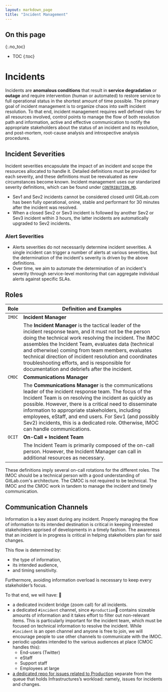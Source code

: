 ```yaml
---
layout: markdown_page
title: "Incident Management"
---
```


## On this page
{:.no_toc}

- TOC
{:toc}

# Incidents

Incidents are **anomalous conditions** that result in **service degradation** or **outage** and require intervention (human or automated) to restore service to full operational status in the shortest amount of time possible. The primary goal of incident management is to organize chaos into swift incident resolution. To that end, incident management requires well defined roles for all resources involved, control points to manage the flow of both resolution path and information, active and effective communication to notify the appropriate stakeholders about the status of an incident and its resolution, and post-mortem, root-cause analysis and introspective analysis procedures.

## Incident Severities

Incident severities encapsulate the impact of an incident and scope the resources allocated to handle it. Detailed definitions must be provided for each severity, and these definitions must be reevaluated as new circumstances become known. Incident management uses our standarized severity definitions, which can be found under [`CONTRIBUTION.MD`](https://gitlab.com/gitlab-org/gitlab-ce/blob/master/CONTRIBUTING.md#severity-impact-guidance).

* Sev1 and Sev2 incidents cannot be considered closed until GitLab.com has been fully operational, onine, stable and performant for 30 minutes after the incident was resolved.
* When a closed Sev2 or Sev3 incident is followed by another Sev2 or Sev3 incident within 3 hours, the latter incidents are automatically upgraded to Sev2 incidents.

### Alert Severities

* Alerts severities do not necessarily determine incident severities. A single incident can trigger a number of alerts at various severities, but the determination of the incident's severity is driven by the above definitions.
* Over time, we aim to automate the determination of an incident's severity through service-level monitoring that can aggregate individual alerts against specific SLAs.

## Roles

| **Role** | **Definition and Examples** |
| -------- | ------------------------|
| `IMOC`   | **Incident Manager** |
|          | The **Incident Manager** is the tactical leader of the incident response team, and it must not be the person doing the technical work resolving the incident. The IMOC assembles the Incident Team, evaluates data (technical and otherwise) coming from team members, evaluates technical direction of incident resolution and coordinates troubleshooting efforts, and is responsible for documentation and debriefs after the incident.|
| `CMOC`   | **Communications Manager** |
|          | The **Communications Manager** is the communications leader of the incident response team. The focus of the Incident Team is on resolving the incident as quickly as possible. However, there is a critical need to disseminate information to appropriate stakeholders, including employees, eStaff, and end users. For Sev1 (and possibly Sev2) incidents, this is a dedicated role. Otherwise, IMOC can handle communications.|
| `OCIT`   | **On-Call + Incident Team** |
|          | The Incident Team is primarily composed of the on-call person. However, the Incident Manager can call in additional resources as necessary.|

These definitions imply several on-call rotations for the different roles. The IMOC should be a technical person with a good understanding of GitLab.com's architecture. The CMOC is not required to be technical. The IMOC and the CMOC work in tandem to manage the incident and timely communication.

## Communication Channels

Information is a key asset during any incident. Properly managing the flow of information to its intended destination is critical in keeping interested stakeholders apprised of developments in a timely fashion. The awareness that an incident is in progress is critical in helping stakeholders plan for said changes.

This flow is determined by:

* the type of information,
* its intended audience, 
* and timing sensitivity.

Furthermore, avoiding information overload is necessary to keep every stakeholder’s focus.

To that end, we will have:

* a dedicated incident bridge (zoom call) for all incidents.
* a dedicated `#incident` channel, since `#production` contains sizeable amounts of information and it takes effort to filter out non-relevant items. This is particularly important for the incident team, which must be focused on technical information to resolve the incident. While `#incident` is an open channel and anyone is free to join, we will encourage people to use other channels to communicate with the IMOC.
* periodic updates intended to the various audiences at place (CMOC handles this):
  * End-users (Twitter)
  * eStaff
  * Support staff
  * Employees at large
* [a dedicated repo for issues related to Production](https://gitlab.com/gitlab-com/production) separate from the queue that holds Infrastructures’s workload: namely, issues for incidents and changes.


